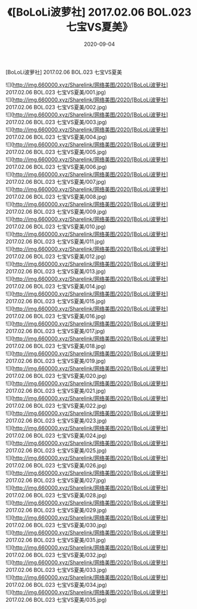 ﻿---
layout: post
title:  《[BoLoLi波萝社] 2017.02.06 BOL.023 七宝VS夏美》
date:   2020-09-04
img: http://img.660000.xyz/Sharelink/网络美图/2020/[BoLoLi波萝社] 2017.02.06 BOL.023 七宝VS夏美/000.jpg
categories: [美女, 清纯, 唯美]
---

[BoLoLi波萝社] 2017.02.06 BOL.023 七宝VS夏美

  ![](http://img.660000.xyz/Sharelink/网络美图/2020/[BoLoLi波萝社] 2017.02.06 BOL.023 七宝VS夏美/001.jpg) <br> ![](http://img.660000.xyz/Sharelink/网络美图/2020/[BoLoLi波萝社] 2017.02.06 BOL.023 七宝VS夏美/002.jpg) <br> ![](http://img.660000.xyz/Sharelink/网络美图/2020/[BoLoLi波萝社] 2017.02.06 BOL.023 七宝VS夏美/003.jpg) <br> ![](http://img.660000.xyz/Sharelink/网络美图/2020/[BoLoLi波萝社] 2017.02.06 BOL.023 七宝VS夏美/004.jpg) <br> ![](http://img.660000.xyz/Sharelink/网络美图/2020/[BoLoLi波萝社] 2017.02.06 BOL.023 七宝VS夏美/005.jpg) <br> ![](http://img.660000.xyz/Sharelink/网络美图/2020/[BoLoLi波萝社] 2017.02.06 BOL.023 七宝VS夏美/006.jpg) <br> ![](http://img.660000.xyz/Sharelink/网络美图/2020/[BoLoLi波萝社] 2017.02.06 BOL.023 七宝VS夏美/007.jpg) <br> ![](http://img.660000.xyz/Sharelink/网络美图/2020/[BoLoLi波萝社] 2017.02.06 BOL.023 七宝VS夏美/008.jpg) <br> ![](http://img.660000.xyz/Sharelink/网络美图/2020/[BoLoLi波萝社] 2017.02.06 BOL.023 七宝VS夏美/009.jpg) <br> ![](http://img.660000.xyz/Sharelink/网络美图/2020/[BoLoLi波萝社] 2017.02.06 BOL.023 七宝VS夏美/010.jpg) <br> ![](http://img.660000.xyz/Sharelink/网络美图/2020/[BoLoLi波萝社] 2017.02.06 BOL.023 七宝VS夏美/011.jpg) <br> ![](http://img.660000.xyz/Sharelink/网络美图/2020/[BoLoLi波萝社] 2017.02.06 BOL.023 七宝VS夏美/012.jpg) <br> ![](http://img.660000.xyz/Sharelink/网络美图/2020/[BoLoLi波萝社] 2017.02.06 BOL.023 七宝VS夏美/013.jpg) <br> ![](http://img.660000.xyz/Sharelink/网络美图/2020/[BoLoLi波萝社] 2017.02.06 BOL.023 七宝VS夏美/014.jpg) <br> ![](http://img.660000.xyz/Sharelink/网络美图/2020/[BoLoLi波萝社] 2017.02.06 BOL.023 七宝VS夏美/015.jpg) <br> ![](http://img.660000.xyz/Sharelink/网络美图/2020/[BoLoLi波萝社] 2017.02.06 BOL.023 七宝VS夏美/016.jpg) <br> ![](http://img.660000.xyz/Sharelink/网络美图/2020/[BoLoLi波萝社] 2017.02.06 BOL.023 七宝VS夏美/017.jpg) <br> ![](http://img.660000.xyz/Sharelink/网络美图/2020/[BoLoLi波萝社] 2017.02.06 BOL.023 七宝VS夏美/018.jpg) <br> ![](http://img.660000.xyz/Sharelink/网络美图/2020/[BoLoLi波萝社] 2017.02.06 BOL.023 七宝VS夏美/019.jpg) <br> ![](http://img.660000.xyz/Sharelink/网络美图/2020/[BoLoLi波萝社] 2017.02.06 BOL.023 七宝VS夏美/020.jpg) <br> ![](http://img.660000.xyz/Sharelink/网络美图/2020/[BoLoLi波萝社] 2017.02.06 BOL.023 七宝VS夏美/021.jpg) <br> ![](http://img.660000.xyz/Sharelink/网络美图/2020/[BoLoLi波萝社] 2017.02.06 BOL.023 七宝VS夏美/022.jpg) <br> ![](http://img.660000.xyz/Sharelink/网络美图/2020/[BoLoLi波萝社] 2017.02.06 BOL.023 七宝VS夏美/023.jpg) <br> ![](http://img.660000.xyz/Sharelink/网络美图/2020/[BoLoLi波萝社] 2017.02.06 BOL.023 七宝VS夏美/024.jpg) <br> ![](http://img.660000.xyz/Sharelink/网络美图/2020/[BoLoLi波萝社] 2017.02.06 BOL.023 七宝VS夏美/025.jpg) <br> ![](http://img.660000.xyz/Sharelink/网络美图/2020/[BoLoLi波萝社] 2017.02.06 BOL.023 七宝VS夏美/026.jpg) <br> ![](http://img.660000.xyz/Sharelink/网络美图/2020/[BoLoLi波萝社] 2017.02.06 BOL.023 七宝VS夏美/027.jpg) <br> ![](http://img.660000.xyz/Sharelink/网络美图/2020/[BoLoLi波萝社] 2017.02.06 BOL.023 七宝VS夏美/028.jpg) <br> ![](http://img.660000.xyz/Sharelink/网络美图/2020/[BoLoLi波萝社] 2017.02.06 BOL.023 七宝VS夏美/029.jpg) <br> ![](http://img.660000.xyz/Sharelink/网络美图/2020/[BoLoLi波萝社] 2017.02.06 BOL.023 七宝VS夏美/030.jpg) <br> ![](http://img.660000.xyz/Sharelink/网络美图/2020/[BoLoLi波萝社] 2017.02.06 BOL.023 七宝VS夏美/031.jpg) <br> ![](http://img.660000.xyz/Sharelink/网络美图/2020/[BoLoLi波萝社] 2017.02.06 BOL.023 七宝VS夏美/032.jpg) <br> ![](http://img.660000.xyz/Sharelink/网络美图/2020/[BoLoLi波萝社] 2017.02.06 BOL.023 七宝VS夏美/033.jpg) <br> ![](http://img.660000.xyz/Sharelink/网络美图/2020/[BoLoLi波萝社] 2017.02.06 BOL.023 七宝VS夏美/034.jpg) <br> ![](http://img.660000.xyz/Sharelink/网络美图/2020/[BoLoLi波萝社] 2017.02.06 BOL.023 七宝VS夏美/035.jpg) <br>